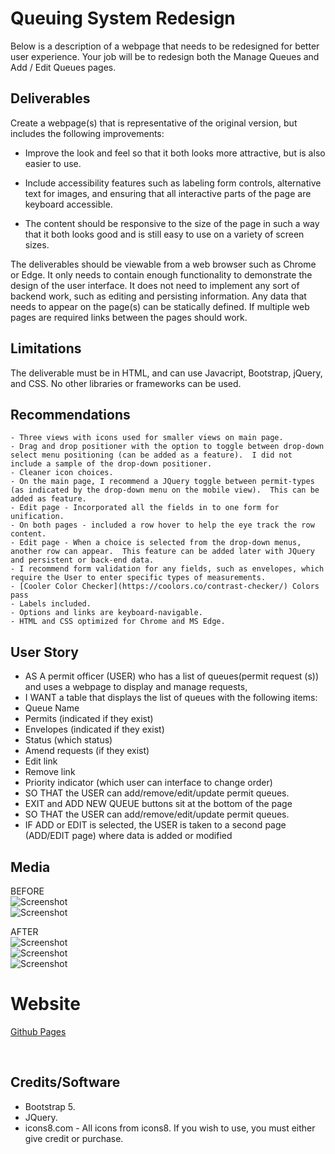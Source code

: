 # Queuing System Redesign

Below is a description of a webpage that needs to be redesigned for better user experience. Your job will be to redesign
both the Manage Queues and Add / Edit Queues pages.

## Deliverables
Create a webpage(s) that is representative of the original version, but includes the following improvements:

- Improve the look and feel so that it both looks more attractive, but is also easier to use.

- Include accessibility features such as labeling form controls, alternative text for images, and ensuring that all
interactive parts of the page are keyboard accessible.

-  The content should be responsive to the size of the page in such a way that it both looks good and is still easy to
use on a variety of screen sizes.

The deliverables should be viewable from a web browser such as Chrome or Edge. It only needs to contain enough
functionality to demonstrate the design of the user interface. It does not need to implement any sort of backend work,
such as editing and persisting information. Any data that needs to appear on the page(s) can be statically defined. If
multiple web pages are required links between the pages should work.

## Limitations
The deliverable must be in HTML, and can use Javacript, Bootstrap, jQuery, and CSS. No other libraries or frameworks
can be used.

## Recommendations
    - Three views with icons used for smaller views on main page.
    - Drag and drop positioner with the option to toggle between drop-down select menu positioning (can be added as a feature).  I did not include a sample of the drop-down positioner.
    - Cleaner icon choices.
    - On the main page, I recommend a JQuery toggle between permit-types (as indicated by the drop-down menu on the mobile view).  This can be added as feature.
    - Edit page - Incorporated all the fields in to one form for unification.
    - On both pages - included a row hover to help the eye track the row content.
    - Edit page - When a choice is selected from the drop-down menus, another row can appear.  This feature can be added later with JQuery and persistent or back-end data.
    - I recommend form validation for any fields, such as envelopes, which require the User to enter specific types of measurements.
    - [Cooler Color Checker](https://coolors.co/contrast-checker/) Colors pass 
    - Labels included.
    - Options and links are keyboard-navigable.
    - HTML and CSS optimized for Chrome and MS Edge.


## User Story

- AS A permit officer (USER) who has a list of queues(permit request (s))
 and uses a webpage to display and manage requests,
- I WANT a table that displays the list of queues with the following 
items:
- Queue Name
- Permits (indicated if they exist)
- Envelopes (indicated if they exist)
- Status (which status)
- Amend requests (if they exist)
- Edit link
- Remove link
- Priority indicator (which user can interface to change order)
- SO THAT the USER can add/remove/edit/update permit queues.
- EXIT and ADD NEW QUEUE buttons sit at the bottom of the page 
- SO THAT the USER can add/remove/edit/update permit queues.
- IF ADD or EDIT is selected, the USER is taken to a second page
 (ADD/EDIT page) where data is added or modified

## Media
BEFORE<br>
![Screenshot](img/old_index.jpg)
<br>
![Screenshot](img/old_edit.jpg)
<br>

AFTER<br>
![Screenshot](img/index_new_lg.jpg)
<br>
![Screenshot](img/index_new_md.jpg)
<br>
![Screenshot](img/edit_new.jpg)
<br>

# Website

[Github Pages](https://github.com/webprinc3ss/queuing-system-ui-redesign)

<br>

## Credits/Software
- Bootstrap 5.
- JQuery.
- icons8.com - All icons from icons8.  If you wish to use, you must either give credit or purchase.
